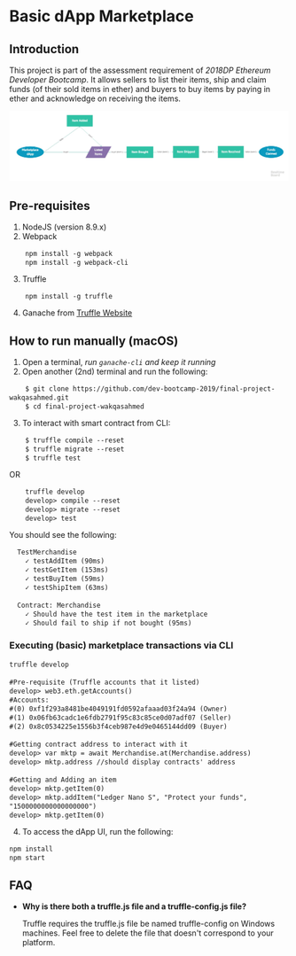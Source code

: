# Basic dApp Marketplace

## Introduction

This project is part of the assessment requirement of *2018DP Ethereum Developer Bootcamp*. It allows sellers to list their items, ship and claim funds (of their sold items in ether) and buyers to buy items by paying in ether and acknowledge on receiving the items.

![Basic dApp Marketplace Flowchart](./dapp_flowchart.jpg)

## Pre-requisites

1. NodeJS (version 8.9.x)
2. Webpack
```
    npm install -g webpack
    npm install -g webpack-cli
```
3. Truffle
```
    npm install -g truffle
```
4. Ganache from [Truffle Website](!https://truffleframework.com/ganache)

## How to run manually (macOS)

1. Open a terminal, *run `ganache-cli` and keep it running*
2. Open another (2nd) terminal and run the following:
```
    $ git clone https://github.com/dev-bootcamp-2019/final-project-wakqasahmed.git
    $ cd final-project-wakqasahmed
```

3. To interact with smart contract from CLI:
```
    $ truffle compile --reset
    $ truffle migrate --reset
    $ truffle test
```

OR

```
    truffle develop
    develop> compile --reset
    develop> migrate --reset
    develop> test
```

You should see the following:

```
  TestMerchandise
    ✓ testAddItem (90ms)
    ✓ testGetItem (153ms)
    ✓ testBuyItem (59ms)
    ✓ testShipItem (63ms)

  Contract: Merchandise
    ✓ Should have the test item in the marketplace
    ✓ Should fail to ship if not bought (95ms)
```

### Executing (basic) marketplace transactions via CLI

```
truffle develop

#Pre-requisite (Truffle accounts that it listed)
develop> web3.eth.getAccounts()
#Accounts:
#(0) 0xf1f293a8481be4049191fd0592afaaad03f24a94 (Owner)
#(1) 0x06fb63cadc1e6fdb2791f95c83c85ce0d07adf07 (Seller)
#(2) 0x8c0534225e1556b3f4ceb987e4d9e0465144dd09 (Buyer)

#Getting contract address to interact with it
develop> var mktp = await Merchandise.at(Merchandise.address)
develop> mktp.address //should display contracts' address

#Getting and Adding an item
develop> mktp.getItem(0)
develop> mktp.addItem("Ledger Nano S", "Protect your funds", "1500000000000000000")
develop> mktp.getItem(0)
```

4. To access the dApp UI, run the following:
```
npm install
npm start
```

## FAQ

* __Why is there both a truffle.js file and a truffle-config.js file?__

    Truffle requires the truffle.js file be named truffle-config on Windows machines. Feel free to delete the file that doesn't correspond to your platform.
